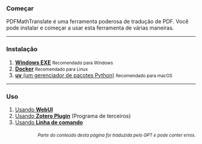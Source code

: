 ### Começar

PDFMathTranslate é uma ferramenta poderosa de tradução de PDF. Você pode instalar e começar a usar esta ferramenta de várias maneiras.

---

### Instalação

1. [**Windows EXE**](./INSTALLATION_winexe.md) <small>Recomendado para Windows</small>  
2. [**Docker**](./INSTALLATION_docker.md) <small>Recomendado para Linux</small>  
3. [**uv** (um gerenciador de pacotes Python)](./INSTALLATION_uv.md) <small>Recomendado para macOS</small>

---

### Uso

1. [Usando **WebUI**](./USAGE_webui.md)  
2. [Usando **Zotero Plugin**](https://github.com/guaguastandup/zotero-pdf2zh) (Programa de terceiros)  
3. [Usando **Linha de comando**](./USAGE_commandline.md)

<div align="right"> 
<h6><small>Parte do conteúdo desta página foi traduzida pelo GPT e pode conter erros.</small></h6>